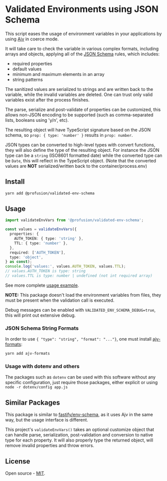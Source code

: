 # Validated Environments using JSON Schema

This script eases the usage of environment variables in your
applications by using [Ajv](https://ajv.js.org/) in coerce mode.

It will take care to check the variable in various complex formats,
including arrays and objects, applying all of the
[JSON Schema](https://json-schema.org/understanding-json-schema/)
rules, which includes:
- required properties
- default values
- minimum and maximum elements in an array
- string patterns

The sanitized values are serialized to strings and are written back to
the variable, while the invalid variables are deleted. One can trust
only valid variables exist after the process finishes.

The parse, serialize and post-validate of properties can be customized,
this allows non-JSON encoding to be supported (such as comma-separated
lists, booleans using 'y/n', etc).

The resulting object will have TypeScript signature based on the
JSON schema, so `prop: { type: 'number' }` results in `prop: number`.

JSON types can be converted to high-level types with convert functions,
they will also define the type of the resulting object. For instance
the JSON type can be a `string` (ISO8601 formatted date) while
the converted type can be `Date`, this will reflect in the TypeScript
object. (Note that the converted values are **NOT** serialized/written
back to the container/process.env)

## Install

```sh
yarn add @profusion/validated-env-schema
```

## Usage

```ts
import validateEnvVars from '@profusion/validated-env-schema';

const values = validateEnvVars({
  properties: {
    AUTH_TOKEN: { type: 'string' },
    TTL: { type: 'number' },
  },
  required: ['AUTH_TOKEN'],
  type: 'object',
} as const);
console.log('values:', values.AUTH_TOKEN, values.TTL);
// values.AUTH_TOKEN is type: string
// values.TTL is type: number | undefined (not int required array)
```

See more complete [usage example](./examples/usage.ts).

**NOTE:** This package doesn't load the environment variables from
files, they must be present when the validation call is executed.

Debug messages can be enabled with `VALIDATED_ENV_SCHEMA_DEBUG=true`,
this will print out extensive debug.

### JSON Schema String Formats

In order to use `{ "type": "string", "format": "..."}`, one must
install [ajv-formats](https://github.com/ajv-validator/ajv-formats):

```sh
yarn add ajv-formats
```

### Usage with dotenv and others

The packages such as `dotenv` can be used with this software
without any specific configuration, just require those packages,
either explicit or using `node -r dotenv/config app.js`


## Similar Packages

This package is similar to
[fastify/env-schema](https://github.com/fastify/env-schema), as it
uses Ajv in the same way, but the usage interface is different.

This project's  `validateEnvVars()` takes an optional customize
object that can handle parse, serialization, post-validation and
conversion to native type for each property. It will also
properly type the returned object, will remove invalid properties
and throw errors.

## License

Open source - [MIT](https://opensource.org/licenses/MIT).
